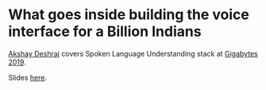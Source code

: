 # What goes inside building the voice interface for a Billion Indians

[Akshay Deshraj](https://github.com/axay/) covers Spoken Language Understanding stack at [Gigabytes 2019](https://gigabytes.co.in).

Slides [here](https://docs.google.com/presentation/d/14JtTbdkqo1evu3wRa83-3ZftZkiDhpwV8K1LTmBUG3I/edit?usp=sharing).
